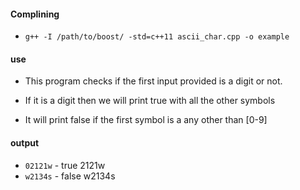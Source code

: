 #### Complining

- `g++ -I /path/to/boost/ -std=c++11 ascii_char.cpp -o example`

#### use

- This program checks if the first input provided is a digit or not.

- If it is a digit then we will print true with all the other symbols

- It will print false if the first symbol is a any other than [0-9]

#### output

- `02121w` - true 2121w
- `w2134s` - false w2134s
